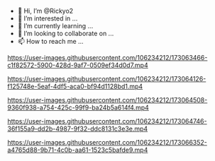 - 👋 Hi, I’m @Rickyo2
- 👀 I’m interested in ...
- 🌱 I’m currently learning ...
- 💞️ I’m looking to collaborate on ...
- 📫 How to reach me ...

<!---
Rickyo2/Rickyo2 is a ✨ special ✨ repository because its `README.md` (this file) appears on your GitHub profile.
You can click the Preview link to take a look at your changes.
--->


https://user-images.githubusercontent.com/106234212/173063466-c1f82572-5900-428d-9af7-0509ef34d0d7.mp4



https://user-images.githubusercontent.com/106234212/173064126-f125748e-5eaf-4df5-aca0-bf94d1128bd1.mp4



https://user-images.githubusercontent.com/106234212/173064508-9360f938-a754-425c-99f9-ba24b5a614f4.mp4



https://user-images.githubusercontent.com/106234212/173064746-36f155a9-dd2b-4987-9f32-ddc8131c3e3e.mp4



https://user-images.githubusercontent.com/106234212/173066352-a4765d88-9b71-4c0b-aa61-1523c5bafde9.mp4

